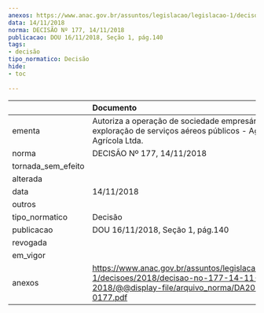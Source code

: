 ```yaml
---
anexos: https://www.anac.gov.br/assuntos/legislacao/legislacao-1/decisoes/2018/decisao-no-177-14-11-2018/@@display-file/arquivo_norma/DA2018-0177.pdf
data: 14/11/2018
norma: DECISÃO Nº 177, 14/11/2018
publicacao: DOU 16/11/2018, Seção 1, pág.140
tags:
- decisão
tipo_normatico: Decisão
hide: 
- toc 
 
---
```


|                    | Documento                                                                                                                                     |
|:-------------------|:----------------------------------------------------------------------------------------------------------------------------------------------|
| ementa             | Autoriza a operação de sociedade empresária para exploração de serviços aéreos públicos - Agsul Aviação Agrícola Ltda.                        |
| norma              | DECISÃO Nº 177, 14/11/2018                                                                                                                    |
| tornada_sem_efeito |                                                                                                                                               |
| alterada           |                                                                                                                                               |
| data               | 14/11/2018                                                                                                                                    |
| outros             |                                                                                                                                               |
| tipo_normatico     | Decisão                                                                                                                                       |
| publicacao         | DOU 16/11/2018, Seção 1, pág.140                                                                                                              |
| revogada           |                                                                                                                                               |
| em_vigor           |                                                                                                                                               |
| anexos             | https://www.anac.gov.br/assuntos/legislacao/legislacao-1/decisoes/2018/decisao-no-177-14-11-2018/@@display-file/arquivo_norma/DA2018-0177.pdf |